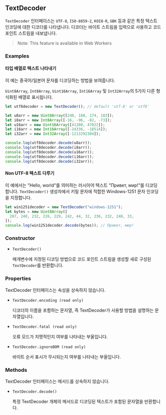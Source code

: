 ## TextDecoder

`TextDecoder` 인터페이스는 `UTF-8`, `ISO-8859-2`, `KOI8-R`, `GBK` 등과 같은 특정 텍스트 인코딩에 대한 디코더를 나타냅니다. 디코더는 바이트 스트림을 입력으로 사용하고 코드 포인트 스트림을 내보냅니다.

> Note: This feature is available in Web Workers

### Examples

#### 타입 배열로 텍스트 나타내기

이 예는 중국어/일본어 문자를 디코딩하는 방법을 보여줍니다.

`Uint8Array`, `Int8Array`, `Uint16Array`, `Int16Array` 및 `Int32Array`의 5가지 다른 형식화된 배열로 표시됩니다.

```javascript
let utf8decoder = new TextDecoder(); // default 'utf-8' or 'utf8'

let u8arr = new Uint8Array([240, 160, 174, 183]);
let i8arr = new Int8Array([-16, -96, -82, -73]);
let u16arr = new Uint16Array([41200, 47022]);
let i16arr = new Int16Array([-24336, -18514]);
let i32arr = new Int32Array([-1213292304]);

console.log(utf8decoder.decode(u8arr));
console.log(utf8decoder.decode(i8arr));
console.log(utf8decoder.decode(u16arr));
console.log(utf8decoder.decode(i16arr));
console.log(utf8decoder.decode(i32arr));
```

#### Non UTF-8 텍스트 다루기

이 예에서는 "Hello, world"를 의미하는 러시아어 텍스트 "Привет, мир!"를 디코딩합니다. `TextDecoder()` 생성자에서 키릴 문자에 적합한 Windows-1251 문자 인코딩을 지정합니다.

```javascript
let win1251decoder = new TextDecoder("windows-1251");
let bytes = new Uint8Array([
  207, 240, 232, 226, 229, 242, 44, 32, 236, 232, 240, 33,
]);
console.log(win1251decoder.decode(bytes)); // Привет, мир!
```

### Constructor

- `TextDecoder()`

  매개변수에 지정된 디코딩 방법으로 코드 포인트 스트림을 생성할 새로 구성된 `TextDecoder`를 반환합니다.

### Properties

TextDecoder 인터페이스는 속성을 상속하지 않습니다.

- `TextDecoder.encoding (read only)`

  디코더의 이름을 포함하는 문자열, 즉 TextDecoder가 사용할 방법을 설명하는 문자열입니다.

* `TextDecoder.fatal (read only)`

  오류 모드가 치명적인지 여부를 나타내는 부울입니다.

* `TextDecoder.ignoreBOM (read only)`

  바이트 순서 표시가 무시되는지 여부를 나타내는 부울입니다.

### Methods

TextDecoder 인터페이스는 메서드를 상속하지 않습니다.

- `TextDecoder.decode()`

  특정 TextDecoder 개체의 메서드로 디코딩된 텍스트가 포함된 문자열을 반환합니다.
